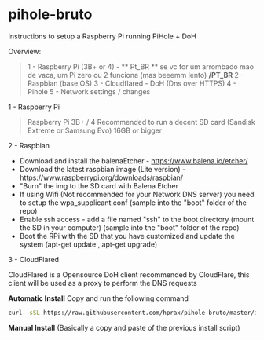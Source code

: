 # pihole-bruto
Instructions to setup a Raspberry Pi running PiHole + DoH

Overview:

> 1 - Raspberry Pi (3B+ or 4) - ** Pt_BR ** se vc for um arrombado mao de vaca, um Pi zero ou 2 funciona (mas beeemm lento) **/PT_BR**
> 2 - Raspbian (base OS)
> 3 - Cloudflared - DoH (Dns over HTTPS)
> 4 - Pihole
> 5 - Network settings / changes 

 

1 - Raspberry Pi
	

> Raspberry Pi 3B+ / 4
> Recommended to run a decent SD card (Sandisk Extreme or Samsung Evo) 16GB or bigger

  

2 - Raspbian

- Download and install the balenaEtcher - https://www.balena.io/etcher/
- Download the latest raspbian image (Lite version) - https://www.raspberrypi.org/downloads/raspbian/
- "Burn" the img to the SD card with Balena Etcher
- If using Wifi (Not recommended for your Network DNS server) you need to setup the wpa_supplicant.conf (sample into the "boot" folder of the repo)
- Enable ssh access - add a file named "ssh" to the boot directory (mount the SD in your computer) (sample into the "boot" folder of the repo)
- Boot the RPi with the SD that you have customized and update the system (apt-get update , apt-get upgrade)


3 - CloudFlared

CloudFlared is a Opensource DoH client recommended by CloudFlare, this client will be used as a proxy to perform the DNS requests 

**Automatic Install**
	Copy and run the following command		
	

```bash
curl -sSL https://raw.githubusercontent.com/hprax/pihole-bruto/master/install/install_cloudflared | sudo bash
```

**Manual Install** (Basically a copy and paste of the previous install script)